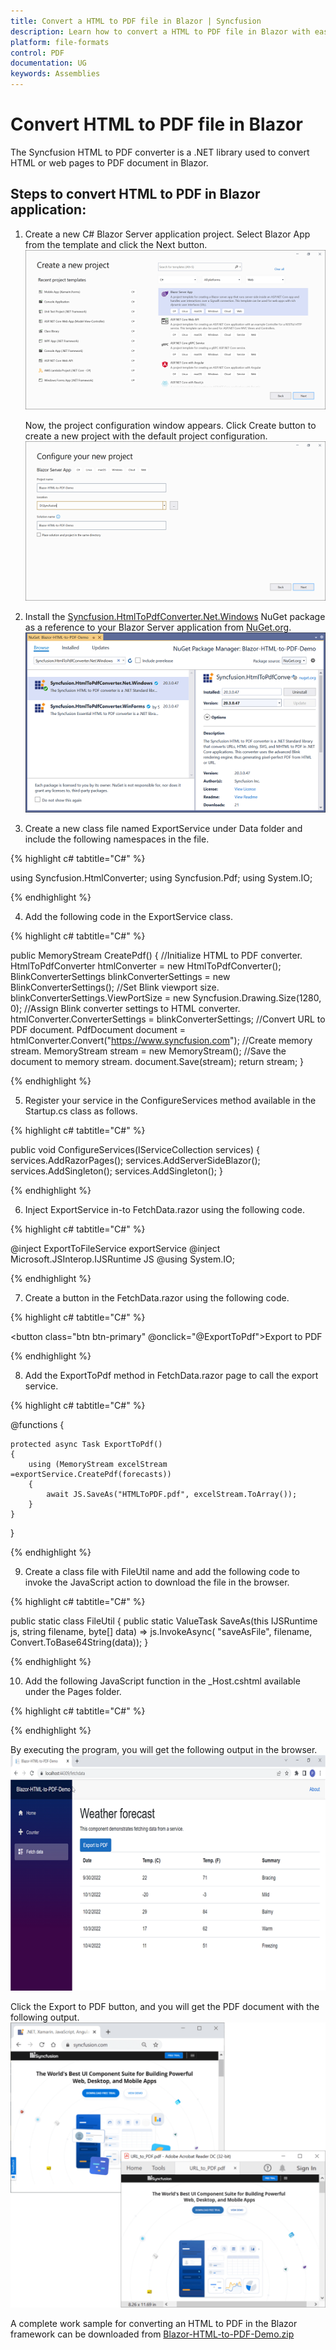 ```yaml
---
title: Convert a HTML to PDF file in Blazor | Syncfusion
description: Learn how to convert a HTML to PDF file in Blazor with easy steps using Syncfusion .NET HTML converter library.
platform: file-formats
control: PDF
documentation: UG
keywords: Assemblies
---
```


# Convert HTML to PDF file in Blazor

The Syncfusion HTML to PDF converter is a .NET library used to convert HTML or web pages to PDF document in Blazor.

## Steps to convert HTML to PDF in Blazor application:

1. Create a new C# Blazor Server application project. Select Blazor App from the template and click the Next button.
![Blazor_step1](htmlconversion_images/blazor_step1.png)

   Now, the project configuration window appears. Click Create button to create a new project with the default project configuration.
![Blazor_step2](htmlconversion_images/blazor_step2.png)

2. Install the [Syncfusion.HtmlToPdfConverter.Net.Windows](https://www.nuget.org/packages/Syncfusion.HtmlToPdfConverter.Net.Windows/) NuGet package as a reference to your Blazor Server application from [NuGet.org](https://www.nuget.org/).
![Blazor_step3](htmlconversion_images/blazor_step3.png)

3. Create a new class file named ExportService under Data folder and include the following namespaces in the file.

{% highlight c# tabtitle="C#" %}

using Syncfusion.HtmlConverter;
using Syncfusion.Pdf;
using System.IO;

{% endhighlight %}

4. Add the following code in the ExportService class.

{% highlight c# tabtitle="C#" %}

public MemoryStream CreatePdf()
{
    //Initialize HTML to PDF converter.
    HtmlToPdfConverter htmlConverter = new HtmlToPdfConverter();
    BlinkConverterSettings blinkConverterSettings = new BlinkConverterSettings();
    //Set Blink viewport size.
    blinkConverterSettings.ViewPortSize = new Syncfusion.Drawing.Size(1280, 0);
    //Assign Blink converter settings to HTML converter.
    htmlConverter.ConverterSettings = blinkConverterSettings;
    //Convert URL to PDF document.
    PdfDocument document = htmlConverter.Convert("https://www.syncfusion.com");
    //Create memory stream.
    MemoryStream stream = new MemoryStream();
    //Save the document to memory stream.
    document.Save(stream);
    return stream;
}

{% endhighlight %}

5. Register your service in the ConfigureServices method available in the Startup.cs class as follows.

{% highlight c# tabtitle="C#" %}

public void ConfigureServices(IServiceCollection services)
{
    services.AddRazorPages();
    services.AddServerSideBlazor();
    services.AddSingleton<WeatherForecastService>();
    services.AddSingleton<ExportService>();
}

{% endhighlight %}

6. Inject ExportService in-to FetchData.razor using the following code.

{% highlight c# tabtitle="C#" %}

@inject ExportToFileService exportService
@inject Microsoft.JSInterop.IJSRuntime JS
@using  System.IO;

{% endhighlight %}

7. Create a button in the FetchData.razor using the following code.

{% highlight c# tabtitle="C#" %}

<button class="btn btn-primary" @onclick="@ExportToPdf">Export to PDF</button>

{% endhighlight %}

8. Add the ExportToPdf method in FetchData.razor page to call the export service.

{% highlight c# tabtitle="C#" %}

@functions
{
 
    protected async Task ExportToPdf()
    {
        using (MemoryStream excelStream =exportService.CreatePdf(forecasts))
        {
            await JS.SaveAs("HTMLToPDF.pdf", excelStream.ToArray());
        }
    }
}

{% endhighlight %}

9. Create a class file with FileUtil name and add the following code to invoke the JavaScript action to download the file in the browser.

{% highlight c# tabtitle="C#" %}

public static class FileUtil
{
    public static ValueTask<object> SaveAs(this IJSRuntime js, string filename, byte[] data)
       => js.InvokeAsync<object>(
           "saveAsFile",
           filename,
           Convert.ToBase64String(data));
}

{% endhighlight %}

10. Add the following JavaScript function in the _Host.cshtml available under the Pages folder.

{% highlight c# tabtitle="C#" %}

<script type="text/javascript">
    function saveAsFile(filename, bytesBase64) {
            if (navigator.msSaveBlob) {
                //Download document in Edge browser
                var data = window.atob(bytesBase64);
                var bytes = new Uint8Array(data.length);
                for (var i = 0; i < data.length; i++) {
                    bytes[i] = data.charCodeAt(i);
                }
                var blob = new Blob([bytes.buffer], { type: "application/octet-stream" });
                navigator.msSaveBlob(blob, filename);
            }
            else {
        var link = document.createElement('a');
        link.download = filename;
        link.href = "data:application/octet-stream;base64," + bytesBase64;
        document.body.appendChild(link); // Needed for Firefox
        link.click();
        document.body.removeChild(link);
    }
        }
</script>

{% endhighlight %}

By executing the program, you will get the following output in the browser.
![Blazor_step4](htmlconversion_images/blazor_step4.png)

Click the Export to PDF button, and you will get the PDF document with the following output.
![HTMLTOPDF](htmlconversion_images/htmltopdfoutput.png)

A complete work sample for converting an HTML to PDF in the Blazor framework can be downloaded from [Blazor-HTML-to-PDF-Demo.zip ](https://www.syncfusion.com/downloads/support/directtrac/general/ze/Blazor-HTML-to-PDF-Demo-899009860)
